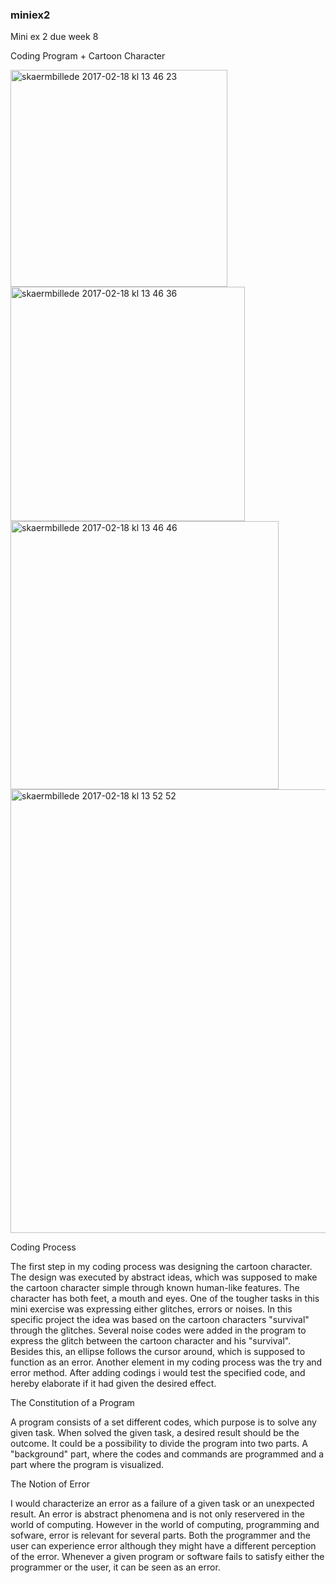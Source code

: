 ### miniex2
Mini ex 2 due week 8

Coding Program + Cartoon Character

<img width="347" alt="skaermbillede 2017-02-18 kl 13 46 23" src="https://cloud.githubusercontent.com/assets/25741692/23093369/28e500dc-f5e1-11e6-9ae5-4fc3ee41504c.png">
<img width="375" alt="skaermbillede 2017-02-18 kl 13 46 36" src="https://cloud.githubusercontent.com/assets/25741692/23093384/bc8ed90c-f5e1-11e6-98ef-a68d1d7684eb.png">
<img width="429" alt="skaermbillede 2017-02-18 kl 13 46 46" src="https://cloud.githubusercontent.com/assets/25741692/23093388/db71f3f4-f5e1-11e6-9488-d94cfb18ad9a.png">
<img width="710" alt="skaermbillede 2017-02-18 kl 13 52 52" src="https://cloud.githubusercontent.com/assets/25741692/23093392/13a4d85e-f5e2-11e6-90bf-e7857f53070b.png">




Coding Process

The first step in my coding process was designing the cartoon character. The design was executed by abstract ideas, which was supposed to make the cartoon character simple through known human-like features. The character has both feet, a mouth and eyes. One of the tougher tasks in this mini exercise was expressing either glitches, errors or noises. In this specific project the idea was based on the cartoon characters "survival" through the glitches. Several noise codes were added in the program to express the glitch between the cartoon character and his "survival". Besides this, an ellipse follows the cursor around, which is supposed to function as an error. Another element in my coding process was the try and error method. After adding codings i would test the specified code, and hereby elaborate if it had given the desired effect. 

The Constitution of a Program

A program consists of a set different codes, which purpose is to solve any given task. When solved the given task, a desired result should be the outcome. It could be a possibility to divide the program into two parts. A "background" part, where the codes and commands are programmed and a part where the program is visualized. 

The Notion of Error

I would characterize an error as a failure of a given task or an unexpected result. An error is abstract phenomena and is not only reservered in the world of computing. However in the world of computing, programming and sofware, error is relevant for several parts. Both the programmer and the user can experience error although they might have a different perception of the error. Whenever a given program or software fails to satisfy either the programmer or the user, it can be seen as an error. 
